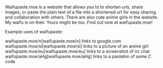Waifupaste.moe is a website that allows you to to shorten urls, share images, or paste the plain text of a file into a shortened url for easy sharing and collaboration with others. There are also cute anime girls in the website. My waifu is on their. Yours might be too. Find out now at waifupaste.moe!

Example uses of waifupaste:

waifupaste.moe/n[waifupaste.moe/n] links to google.com
waifupaste.moe/si[waifupaste.moe/si] links to a picture of an anime girl
waifupaste.moe/eu[waifupaste.moe/eu] links to a screenshot of irc chat
waifupaste.moe/aHg[waifupaste.moe/aHg] links to a pastebin of some C code
